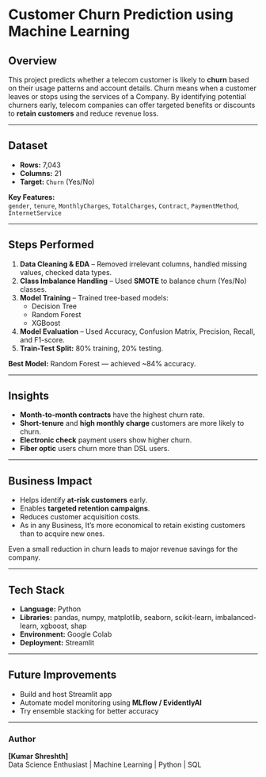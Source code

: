 # Customer Churn Prediction using Machine Learning

## Overview
This project predicts whether a telecom customer is likely to **churn** based on their usage patterns and account details.
Churn means when a customer leaves or stops using the services of a Company.
By identifying potential churners early, telecom companies can offer targeted benefits or discounts to **retain customers** and reduce revenue loss.

---

## Dataset
- **Rows:** 7,043  
- **Columns:** 21  
- **Target:** `Churn` (Yes/No)  

**Key Features:**  
`gender`, `tenure`, `MonthlyCharges`, `TotalCharges`, `Contract`, `PaymentMethod`, `InternetService`

---

## Steps Performed
1. **Data Cleaning & EDA** – Removed irrelevant columns, handled missing values, checked data types.  
2. **Class Imbalance Handling** – Used **SMOTE** to balance churn (Yes/No) classes.  
3. **Model Training** – Trained tree-based models:  
   - Decision Tree  
   - Random Forest  
   - XGBoost  
4. **Model Evaluation** – Used Accuracy, Confusion Matrix, Precision, Recall, and F1-score.  
5. **Train-Test Split:** 80% training, 20% testing.

**Best Model:** Random Forest — achieved ~84% accuracy.

---

## Insights
- **Month-to-month contracts** have the highest churn rate.  
- **Short-tenure** and **high monthly charge** customers are more likely to churn.  
- **Electronic check** payment users show higher churn.  
- **Fiber optic** users churn more than DSL users.

---

## Business Impact
- Helps identify **at-risk customers** early.  
- Enables **targeted retention campaigns**.  
- Reduces customer acquisition costs.
- As in any Business, It’s more economical to retain existing customers than to acquire new ones. 

Even a small reduction in churn leads to major revenue savings for the company.

---

## Tech Stack
- **Language:** Python  
- **Libraries:** pandas, numpy, matplotlib, seaborn, scikit-learn, imbalanced-learn, xgboost, shap  
- **Environment:** Google Colab  
- **Deployment:** Streamlit  

---

## Future Improvements
- Build and host Streamlit app  
- Automate model monitoring using **MLflow / EvidentlyAI**  
- Try ensemble stacking for better accuracy  

---


### Author
**[Kumar Shreshth]**  
Data Science Enthusiast | Machine Learning | Python | SQL  
